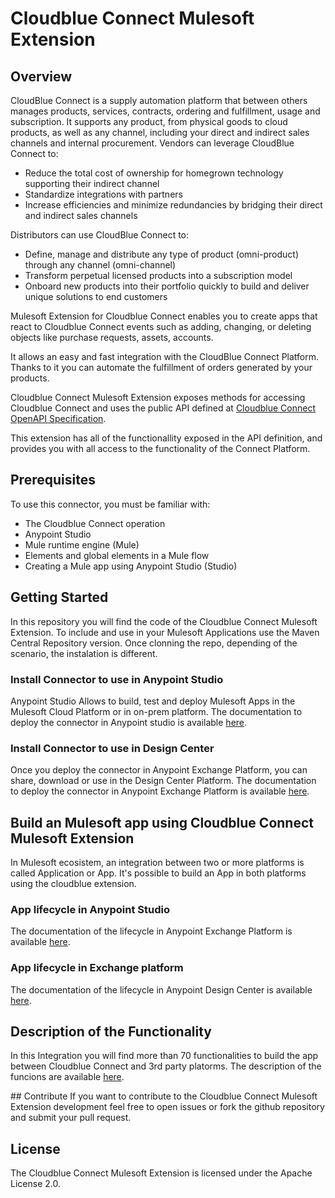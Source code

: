 # Cloudblue Connect Mulesoft Extension

## Overview
CloudBlue Connect is a supply automation platform that between others manages products, services, contracts, ordering and fulfillment, usage and subscription.
It supports any product, from physical goods to cloud products, as well as any channel, including your direct and indirect sales channels and internal procurement.
Vendors can leverage CloudBlue Connect to:
-   Reduce the total cost of ownership for homegrown technology supporting their indirect channel
-   Standardize integrations with partners
-   Increase efficiencies and minimize redundancies by bridging their direct and indirect sales channels

Distributors can use CloudBlue Connect to:
-   Define, manage and distribute any type of product (omni-product) through any channel (omni-channel)
-   Transform perpetual licensed products into a subscription model
-   Onboard new products into their portfolio quickly to build and deliver unique solutions to end customers

Mulesoft Extension for Cloudblue Connect enables you to create apps that react to Cloudblue Connect events such as adding, changing, or deleting objects like purchase requests, assets, accounts.

It allows an easy and fast integration with the CloudBlue Connect Platform. Thanks to it you can automate the fulfillment of orders generated by your products.

Cloudblue Connect Mulesoft Extension exposes methods for accessing Cloudblue Connect and uses the public API defined at [Cloudblue Connect OpenAPI Specification](https://connect.cloudblue.com/community/api/openapi/).


This extension has all of the functionallity exposed in the API definition, and provides you with all access to the functionality of the Connect Platform.

## Prerequisites
To use this connector, you must be familiar with:

-   The Cloudblue Connect operation    
-   Anypoint Studio    
-   Mule runtime engine (Mule)   
-   Elements and global elements in a Mule flow    
-   Creating a Mule app using Anypoint Studio (Studio)

## Getting Started

In this repository you will find the code of the Cloudblue Connect Mulesoft Extension. To include and use in your Mulesoft Applications use the Maven Central Repository version.
Once clonning the repo, depending of the scenario, the instalation is different. 

### Install Connector to use in Anypoint Studio
Anypoint Studio Allows to build, test and deploy Mulesoft Apps in the Mulesoft Cloud Platform or in on-prem platform. 
The documentation to deploy the connector in Anypoint studio is available [here](https://connect.cloudblue.com/community/extensions/mulesoft/cloudblue-connect-mulesoft-extension/install-connector-to-use-in-anypoint-studio/).

### Install Connector to use in Design Center
Once you deploy the connector in Anypoint Exchange Platform, you can share, download or use in the Design Center Platform.
The documentation to deploy the connector in Anypoint Exchange Platform is available [here](https://connect.cloudblue.com/community/extensions/mulesoft/cloudblue-connect-mulesoft-extension/install-connector-to-use-in-design-center/).

## Build an Mulesoft app using Cloudblue Connect Mulesoft Extension
In Mulesoft ecosistem, an integration between two or more platforms is called Application or App.
It's possible to build an App in both platforms using the cloudblue extension. 

### App lifecycle in Anypoint Studio
The documentation of the lifecycle in Anypoint Exchange Platform is available [here](https://connect.cloudblue.com/community/extensions/mulesoft/cloudblue-connect-mulesoft-extension/app-lifecycle-in-anypoint-studio/).

### App lifecycle in Exchange platform
The documentation of the lifecycle in Anypoint Design Center is available [here](https://connect.cloudblue.com/community/extensions/mulesoft/cloudblue-connect-mulesoft-extension/app-lifecycle-in-exchange-platform/).

## Description of the Functionality
In this Integration you will find more than 70 functionalities to build the app between Cloudblue Connect and 3rd party platorms. 
The description of the funcions are available [here](https://connect.cloudblue.com/community/extensions/mulesoft/cloudblue-connect-mulesoft-extension/operations-details/). 

## Contribute
If you want to contribute to the Cloudblue Connect Mulesoft Extension development feel free to open issues or fork the github repository and submit your pull request.

## License
The Cloudblue Connect Mulesoft Extension is licensed under the Apache License 2.0.